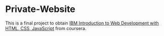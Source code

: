 # Private-Website

This is a final project to obtain [IBM Introduction to Web Development with HTML, CSS, JavaScript](https://www.coursera.org/account/accomplishments/verify/53ZWUWV6J4HG) from coursera.
